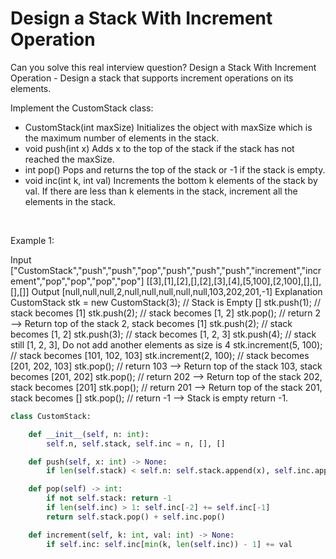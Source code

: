 # Design a Stack With Increment Operation

Can you solve this real interview question? Design a Stack With Increment Operation - Design a stack that supports increment operations on its elements.

Implement the CustomStack class:

 * CustomStack(int maxSize) Initializes the object with maxSize which is the maximum number of elements in the stack.
 * void push(int x) Adds x to the top of the stack if the stack has not reached the maxSize.
 * int pop() Pops and returns the top of the stack or -1 if the stack is empty.
 * void inc(int k, int val) Increments the bottom k elements of the stack by val. If there are less than k elements in the stack, increment all the elements in the stack.

 

Example 1:


Input
["CustomStack","push","push","pop","push","push","push","increment","increment","pop","pop","pop","pop"]
[[3],[1],[2],[],[2],[3],[4],[5,100],[2,100],[],[],[],[]]
Output
[null,null,null,2,null,null,null,null,null,103,202,201,-1]
Explanation
CustomStack stk = new CustomStack(3); // Stack is Empty []
stk.push(1);                          // stack becomes [1]
stk.push(2);                          // stack becomes [1, 2]
stk.pop();                            // return 2 --> Return top of the stack 2, stack becomes [1]
stk.push(2);                          // stack becomes [1, 2]
stk.push(3);                          // stack becomes [1, 2, 3]
stk.push(4);                          // stack still [1, 2, 3], Do not add another elements as size is 4
stk.increment(5, 100);                // stack becomes [101, 102, 103]
stk.increment(2, 100);                // stack becomes [201, 202, 103]
stk.pop();                            // return 103 --> Return top of the stack 103, stack becomes [201, 202]
stk.pop();                            // return 202 --> Return top of the stack 202, stack becomes [201]
stk.pop();                            // return 201 --> Return top of the stack 201, stack becomes []
stk.pop();                            // return -1 --> Stack is empty return -1.

```py
class CustomStack:

    def __init__(self, n: int):
        self.n, self.stack, self.inc = n, [], []

    def push(self, x: int) -> None:
        if len(self.stack) < self.n: self.stack.append(x), self.inc.append(0)

    def pop(self) -> int:
        if not self.stack: return -1
        if len(self.inc) > 1: self.inc[-2] += self.inc[-1]
        return self.stack.pop() + self.inc.pop()

    def increment(self, k: int, val: int) -> None:
        if self.inc: self.inc[min(k, len(self.inc)) - 1] += val

```
